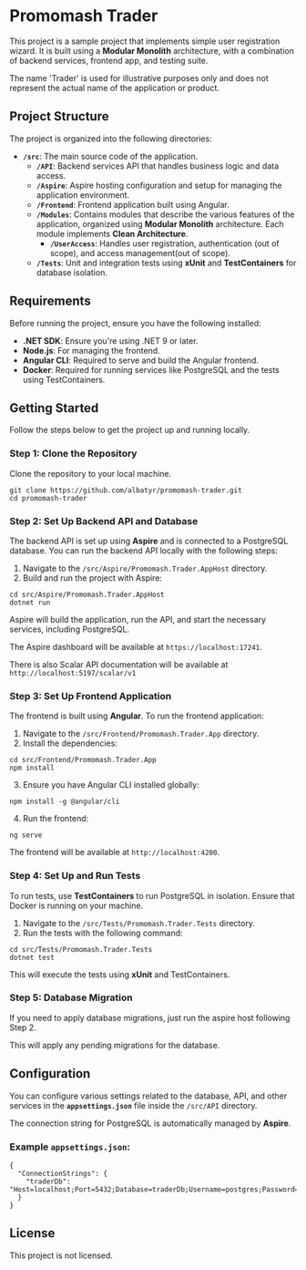 # Promomash Trader

This project is a sample project that implements simple user registration wizard. It is built using a **Modular Monolith** architecture, with a combination of backend services, frontend app, and testing suite.

The name 'Trader' is used for illustrative purposes only and does not represent the actual name of the application or product.

## Project Structure

The project is organized into the following directories:

- **`/src`**: The main source code of the application.
  - **`/API`**: Backend services API that handles business logic and data access.
  - **`/Aspire`**: Aspire hosting configuration and setup for managing the application environment.
  - **`/Frontend`**: Frontend application built using Angular.
  - **`/Modules`**: Contains modules that describe the various features of the application, organized using **Modular Monolith** architecture. Each module implements **Clean Architecture**.
    - **`/UserAccess`**: Handles user registration, authentication (out of scope), and access management(out of scope).
  - **`/Tests`**: Unit and integration tests using **xUnit** and **TestContainers** for database isolation.

## Requirements

Before running the project, ensure you have the following installed:

- **.NET SDK**: Ensure you're using .NET 9 or later.
- **Node.js**: For managing the frontend.
- **Angular CLI**: Required to serve and build the Angular frontend.
- **Docker**: Required for running services like PostgreSQL and the tests using TestContainers.

## Getting Started

Follow the steps below to get the project up and running locally.

### Step 1: Clone the Repository

Clone the repository to your local machine.

```
git clone https://github.com/albatyr/promomash-trader.git
cd promomash-trader
```

### Step 2: Set Up Backend API and Database

The backend API is set up using **Aspire** and is connected to a PostgreSQL database. You can run the backend API locally with the following steps:

1. Navigate to the `/src/Aspire/Promomash.Trader.AppHost` directory.
2. Build and run the project with Aspire:

```
cd src/Aspire/Promomash.Trader.AppHost
dotnet run
```

Aspire will build the application, run the API, and start the necessary services, including PostgreSQL.

The Aspire dashboard will be available at `https://localhost:17241`.

There is also Scalar API documentation will be available at `http://localhost:5197/scalar/v1`

### Step 3: Set Up Frontend Application

The frontend is built using **Angular**. To run the frontend application:

1. Navigate to the `/src/Frontend/Promomash.Trader.App` directory.
2. Install the dependencies:

```
cd src/Frontend/Promomash.Trader.App
npm install
```

3. Ensure you have Angular CLI installed globally:

```
npm install -g @angular/cli
```

4. Run the frontend:

```
ng serve
```

The frontend will be available at `http://localhost:4200`.

### Step 4: Set Up and Run Tests

To run tests, use **TestContainers** to run PostgreSQL in isolation. Ensure that Docker is running on your machine.

1. Navigate to the `/src/Tests/Promomash.Trader.Tests` directory.
2. Run the tests with the following command:

```
cd src/Tests/Promomash.Trader.Tests
dotnet test
```

This will execute the tests using **xUnit** and TestContainers.

### Step 5: Database Migration

If you need to apply database migrations, just run the aspire host following Step 2.

This will apply any pending migrations for the database.

## Configuration

You can configure various settings related to the database, API, and other services in the **`appsettings.json`** file inside the `/src/API` directory.

The connection string for PostgreSQL is automatically managed by **Aspire**.

### Example `appsettings.json`:

```
{
  "ConnectionStrings": {
    "traderDb": "Host=localhost;Port=5432;Database=traderDb;Username=postgres;Password=postgres"
  }
}
```

## License

This project is not licensed.
